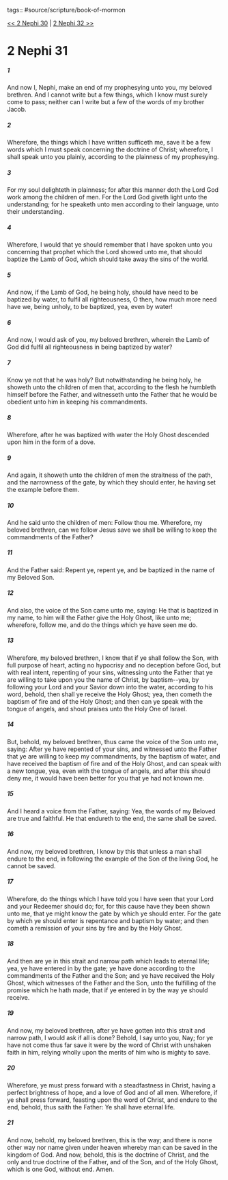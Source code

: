 tags:: #source/scripture/book-of-mormon

[<< 2 Nephi 30](source/scripture/book-of-mormon/02_2_Nephi/2_Nephi_30.md) | [2 Nephi 32 >>](source/scripture/book-of-mormon/02_2_Nephi/2_Nephi_32.md)

# 2 Nephi 31

##### 1

And now I, Nephi, make an end of my prophesying unto you, my beloved brethren. And I cannot write but a few things, which I know must surely come to pass; neither can I write but a few of the words of my brother Jacob.

##### 2

Wherefore, the things which I have written sufficeth me, save it be a few words which I must speak concerning the doctrine of Christ; wherefore, I shall speak unto you plainly, according to the plainness of my prophesying.

##### 3

For my soul delighteth in plainness; for after this manner doth the Lord God work among the children of men. For the Lord God giveth light unto the understanding; for he speaketh unto men according to their language, unto their understanding.

##### 4

Wherefore, I would that ye should remember that I have spoken unto you concerning that prophet which the Lord showed unto me, that should baptize the Lamb of God, which should take away the sins of the world.

##### 5

And now, if the Lamb of God, he being holy, should have need to be baptized by water, to fulfil all righteousness, O then, how much more need have we, being unholy, to be baptized, yea, even by water!

##### 6

And now, I would ask of you, my beloved brethren, wherein the Lamb of God did fulfil all righteousness in being baptized by water?

##### 7

Know ye not that he was holy? But notwithstanding he being holy, he showeth unto the children of men that, according to the flesh he humbleth himself before the Father, and witnesseth unto the Father that he would be obedient unto him in keeping his commandments.

##### 8

Wherefore, after he was baptized with water the Holy Ghost descended upon him in the form of a dove.

##### 9

And again, it showeth unto the children of men the straitness of the path, and the narrowness of the gate, by which they should enter, he having set the example before them.

##### 10

And he said unto the children of men: Follow thou me. Wherefore, my beloved brethren, can we follow Jesus save we shall be willing to keep the commandments of the Father?

##### 11

And the Father said: Repent ye, repent ye, and be baptized in the name of my Beloved Son.

##### 12

And also, the voice of the Son came unto me, saying: He that is baptized in my name, to him will the Father give the Holy Ghost, like unto me; wherefore, follow me, and do the things which ye have seen me do.

##### 13

Wherefore, my beloved brethren, I know that if ye shall follow the Son, with full purpose of heart, acting no hypocrisy and no deception before God, but with real intent, repenting of your sins, witnessing unto the Father that ye are willing to take upon you the name of Christ, by baptism--yea, by following your Lord and your Savior down into the water, according to his word, behold, then shall ye receive the Holy Ghost; yea, then cometh the baptism of fire and of the Holy Ghost; and then can ye speak with the tongue of angels, and shout praises unto the Holy One of Israel.

##### 14

But, behold, my beloved brethren, thus came the voice of the Son unto me, saying: After ye have repented of your sins, and witnessed unto the Father that ye are willing to keep my commandments, by the baptism of water, and have received the baptism of fire and of the Holy Ghost, and can speak with a new tongue, yea, even with the tongue of angels, and after this should deny me, it would have been better for you that ye had not known me.

##### 15

And I heard a voice from the Father, saying: Yea, the words of my Beloved are true and faithful. He that endureth to the end, the same shall be saved.

##### 16

And now, my beloved brethren, I know by this that unless a man shall endure to the end, in following the example of the Son of the living God, he cannot be saved.

##### 17

Wherefore, do the things which I have told you I have seen that your Lord and your Redeemer should do; for, for this cause have they been shown unto me, that ye might know the gate by which ye should enter. For the gate by which ye should enter is repentance and baptism by water; and then cometh a remission of your sins by fire and by the Holy Ghost.

##### 18

And then are ye in this strait and narrow path which leads to eternal life; yea, ye have entered in by the gate; ye have done according to the commandments of the Father and the Son; and ye have received the Holy Ghost, which witnesses of the Father and the Son, unto the fulfilling of the promise which he hath made, that if ye entered in by the way ye should receive.

##### 19

And now, my beloved brethren, after ye have gotten into this strait and narrow path, I would ask if all is done? Behold, I say unto you, Nay; for ye have not come thus far save it were by the word of Christ with unshaken faith in him, relying wholly upon the merits of him who is mighty to save.

##### 20

Wherefore, ye must press forward with a steadfastness in Christ, having a perfect brightness of hope, and a love of God and of all men. Wherefore, if ye shall press forward, feasting upon the word of Christ, and endure to the end, behold, thus saith the Father: Ye shall have eternal life.

##### 21

And now, behold, my beloved brethren, this is the way; and there is none other way nor name given under heaven whereby man can be saved in the kingdom of God. And now, behold, this is the doctrine of Christ, and the only and true doctrine of the Father, and of the Son, and of the Holy Ghost, which is one God, without end. Amen.
